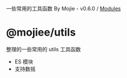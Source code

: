 一些常用的工具函数 By Mojie - v0.6.0 / [Modules](modules.md)

# @mojiee/utils

整理的一些常用的 utils 工具函数

- ES 模块
- 支持数摇
